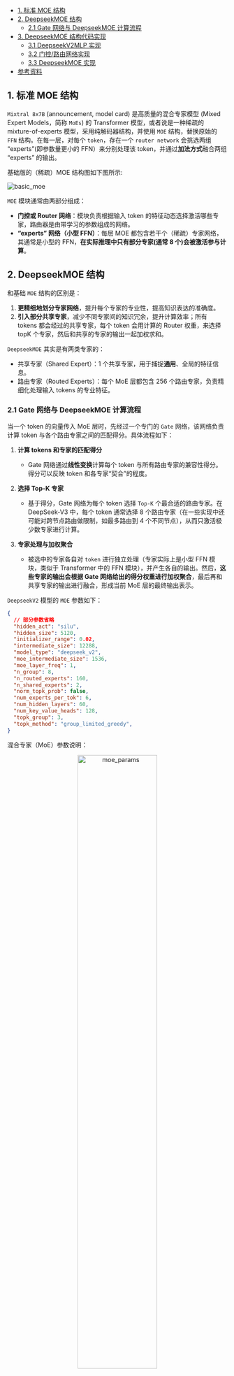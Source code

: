 - [1. 标准 MOE 结构](#1-标准-moe-结构)
- [2. DeepseekMOE 结构](#2-deepseekmoe-结构)
  - [2.1 Gate 网络与 DeepseekMOE 计算流程](#21-gate-网络与-deepseekmoe-计算流程)
- [3. DeepseekMOE 结构代码实现](#3-deepseekmoe-结构代码实现)
  - [3.1 DeepseekV2MLP 实现](#31-deepseekv2mlp-实现)
  - [3.2 门控/路由网络实现](#32-门控路由网络实现)
  - [3.3 DeepseekMOE 实现](#33-deepseekmoe-实现)
- [参考资料](#参考资料)

## 1. 标准 MOE 结构

`Mixtral 8x7B` (announcement, model card) 是高质量的混合专家模型 (Mixed Expert Models，简称 `MoEs`) 的 Transformer 模型，或者说是一种稀疏的 mixture-of-experts 模型，采用纯解码器结构，并使用 `MOE` 结构，替换原始的 `FFN` 结构。在每一层，对每个 `token`，存在一个 `router network` 会挑选两组 “experts”(即参数量更小的 FFN）来分别处理该 token，并通过**加法方式**融合两组 “experts” 的输出。

基础版的（稀疏）MOE 结构图如下图所示:

![basic_moe](../images/moe/basic_moe.png)

`MOE` 模块通常由两部分组成：
- **门控或 Router 网络**：模块负责根据输入 token 的特征动态选择激活哪些专家，路由器是由带学习的参数组成的网络。
- **“experts” 网络（小型 FFN）**：每层 MOE 都包含若干个（稀疏）专家网络，其通常是小型的 FFN，**在实际推理中只有部分专家(通常 8 个)会被激活参与计算**。

## 2. DeepseekMOE 结构

和基础 `MOE` 结构的区别是：
1. **更精细地划分专家网络**，提升每个专家的专业性，提高知识表达的准确度。
2. **引入部分共享专家**，减少不同专家间的知识冗余，提升计算效率；所有 tokens 都会经过的共享专家，每个 token 会用计算的 Router 权重，来选择 topK 个专家，然后和共享的专家的输出一起加权求和。

`DeepseekMOE` 其实是有两类专家的：
- 共享专家（Shared Expert）：1 个共享专家，用于捕捉**通用**、全局的特征信息。
- 路由专家（Routed Experts）：每个 MoE 层都包含 256 个路由专家，负责精细化处理输入 tokens 的专业特征。

### 2.1 Gate 网络与 DeepseekMOE 计算流程

当一个 token 的向量传入 MoE 层时，先经过一个专门的 `Gate` 网络，该网络负责计算 token 与各个路由专家之间的匹配得分。具体流程如下：

1. **计算 tokens 和专家的匹配得分**
   - Gate 网络通过**线性变换**计算每个 token 与所有路由专家的兼容性得分。得分可以反映 token 和各专家“契合”的程度。

2. **选择 Top-K 专家**
    - 基于得分，Gate 网络为每个 token 选择 `Top-K` 个最合适的路由专家。在 DeepSeek‐V3 中，每个 token 通常选择 8 个路由专家（在一些实现中还可能对跨节点路由做限制，如最多路由到 4 个不同节点），从而只激活极少数专家进行计算。

3. **专家处理与加权聚合**
   - 被选中的专家各自对 `token` 进行独立处理（专家实际上是小型 FFN 模块，类似于 Transformer 中的 FFN 模块），并产生各自的输出。然后，**这些专家的输出会根据 Gate 网络给出的得分权重进行加权聚合**，最后再和共享专家的输出进行融合，形成当前 MoE 层的最终输出表示。

`DeepseekV2` 模型的 `MOE` 参数如下：

```json
{
  // 部分参数省略
  "hidden_act": "silu",
  "hidden_size": 5120,
  "initializer_range": 0.02,
  "intermediate_size": 12288,
  "model_type": "deepseek_v2",
  "moe_intermediate_size": 1536,
  "moe_layer_freq": 1,
  "n_group": 8,
  "n_routed_experts": 160,
  "n_shared_experts": 2,
  "norm_topk_prob": false,
  "num_experts_per_tok": 6,
  "num_hidden_layers": 60,
  "num_key_value_heads": 128,
  "topk_group": 3,
  "topk_method": "group_limited_greedy",
}
```

混合专家（MoE）参数说明：

<div align="center">
<img src="../images/moe/moe_params.png" width="60%" alt="moe_params">
</div>

## 3. DeepseekMOE 结构代码实现

这里只考虑推理模式下的 DeepseekMOE 结构实现，且分步实现。

### 3.1 DeepseekV2MLP 实现

专家其实就是参数量更少的 FFN/MLP 结构，和 llama 中结构一样，只是参数量和计算量更少了，DeepseekV2MLP 代码如下所示。

```python
class DeepseekV2MLP(nn.Module):
    def __init__(self, config, hidden_size=None, intermediate_size=None):
        super().__init__()
        self.config = config
        self.hidden_size = config.hidden_size if hidden_size is None else hidden_size
        self.intermediate_size = (
            config.intermediate_size if intermediate_size is None else intermediate_size
        )

        self.gate_proj = nn.Linear(self.hidden_size, self.intermediate_size, bias=False)
        self.up_proj = nn.Linear(self.hidden_size, self.intermediate_size, bias=False)
        self.down_proj = nn.Linear(self.intermediate_size, self.hidden_size, bias=False)
        self.act_fn = ACT2FN[config.hidden_act] # silu 激活函数

    def forward(self, x):
        mlp_out = self.down_proj(self.act_fn(self.gate_proj(x)) * self.up_proj(x))
        return mlp_out
```

### 3.2 门控/路由网络实现

门控网络的作用是，根据输入 tokens 动态的选择 Top-K 个专家，并为每个 Token 分配权重。关键流程如下：
1. **门控分数计算**：通过线性层 + Softmax 生成专家选择概率分布。
2. **Top-K 专家选择**：支持两种模式（贪婪选择 vs 分组限制贪婪选择），贪婪模式直接使用 torch.topk 函数**选取分数张量中的前 k 个分数**。
3. **权重归一化**：对 Top-K 权重进行归一化或缩放。

代码实现如下所示:

```python
import torch
import torch.nn as nn
import torch.nn.functional as F
import math 
from dataclasses import dataclass

class MoEGate(nn.Module):
    def __init__(self, config):
        super().__init__()
        self.config = config
        self.top_k = config.num_experts_per_tok
        self.n_routed_experts = config.n_routed_experts
        self.routed_scaling_factor = config.routed_scaling_factor
        self.scoring_func = config.scoring_func
        self.topk_method = config.topk_method
        self.n_group = config.n_group
        self.topk_group = config.topk_group
        self.norm_topk_prob = config.norm_topk_prob
        
        # 静态化推理配置（假设配置固定）
        self.inference_norm = self.norm_topk_prob and (self.top_k > 1)
        self.use_group_limited = (self.topk_method == "group_limited_greedy")

        # 门控权重
        self.gating_dim = config.hidden_size
        self.weight = nn.Parameter(torch.empty((self.n_routed_experts, self.gating_dim)))
        self.reset_parameters()

    def reset_parameters(self):
        nn.init.kaiming_uniform_(self.weight, a=math.sqrt(5))

    @torch.inference_mode()  # 禁用梯度与训练逻辑
    def forward(self, hidden_states):
        bsz, seq_len, h = hidden_states.shape
        hidden_states = hidden_states.reshape(-1, h)
        
        # 门控分数计算（保持原始数据类型）
        logits = F.linear(hidden_states, self.weight)  # [n_tokens, n_experts]
        scores = logits.softmax(dim=-1)  # 自动推断 dtype

        # Top-K 选择（静态分支）
        if self.use_group_limited:
            # 分组限制逻辑优化
            group_scores = scores.view(bsz * seq_len, self.n_group, -1).max(dim=-1).values
            group_idx = torch.topk(group_scores, k=self.topk_group, dim=-1, sorted=False)[1]
            group_mask = torch.zeros_like(group_scores).scatter_(1, group_idx, 1)
            score_mask = group_mask.unsqueeze(-1).expand(-1, -1, self.n_routed_experts // self.n_group).reshape(bsz * seq_len, -1)
            scores = scores.masked_fill(~score_mask.bool(), 0.0)
        
        topk_weight, topk_idx = torch.topk(scores, k=self.top_k, dim=-1, sorted=False)

        # 权重归一化（静态分支）
        if self.inference_norm:
            topk_weight = topk_weight / (topk_weight.sum(dim=-1, keepdim=True) + 1e-20)
        else:
            topk_weight = topk_weight * self.routed_scaling_factor

        return topk_idx, topk_weight, None  # aux_loss 始终为 None

@dataclass
class DeepseekV2Config:
    # 1, Position Config
    max_position_embeddings: int = 163840
    vocab_size: int = 102400

    # 2, MLA Config
    # down_linear config
    q_lora_rank: int = 1536
    kv_lora_rank: int = 512

    # head_dim、heads and hidden_size config
    v_head_dim: int = 128
    qk_nope_head_dim: int = 128
    qk_rope_head_dim: int = 64
    hidden_size: int = 5120
    num_attention_heads: int = 128
    num_key_value_heads: int = 128
    
    attention_bias: bool = False

    attention_dropout: float = 0.1
    # rope config
    rope_theta: float = 10000

    # 3, MOE Config
    n_group: int = 8
    n_routed_experts: int = 160
    num_experts_per_tok: int = 6
    topk_group: int = 3
    routed_scaling_factor: float = 1.0
    scoring_func: str="softmax"
    topk_method: str="greedy"
    norm_topk_prob: bool = True

# 初始化配置
config = DeepseekV2Config()

# 模拟输入，CPU 电脑可直接跑，去除了 cuda 设备限制代码
device = torch.device("cuda" if torch.cuda.is_available() else "cpu")
hidden_states = torch.randn(32, 64, 5120, device=device)

# 创建模块
moe_gate = MoEGate(config)  # 半精度推理

# gate 网络推理
topk_idx, topk_weight, _ = moe_gate(hidden_states)

print("topk_idx shape ", topk_idx.shape) # 32 * 64 = 2048 个 tokens
print("topk_weight shape", topk_weight.shape)

"""
# 输出如下，表示每个 token 会激活 6 个专家参与计算
topk_idx shape  torch.Size([2048, 6]) 
topk_weight shape torch.Size([2048, 6])
"""
```

### 3.3 DeepseekMOE 实现

1. **门控计算**
   - 调用门控网络（`self.gate`），对输入 `hidden_states` 计算得到 top‑k 专家索引（topk_idx）、对应权重（topk_weight）以及辅助损失（aux_loss，推理时不参与梯度计算）。
2. **数据重排**
    - 将输入 `hidden_states` 展平为二维张量（形状 $[B \times T, d]$），并将 topk_idx 也展平。
	- 在推理模式下，通常不需要像训练时那样对每个 token 进行 repeat_interleave，因为每个 token 只会由对应专家处理一次。
3. **专家计算**
	- 根据展平后的 `topk_idx`，依次对每个专家负责的 token 子集进行计算。
	- 由于这里可能存在多个 token 被分配给不同专家，实际实现中需要将每个专家的输出按顺序记录下来。
4. **输出重构与加权融合**
	- 将所有专家计算的输出进行合并。通过将输出重新整理（排序）回原始 token 顺序，并按照 topk_weight 对各个专家输出进行加权求和，从而获得最终输出。
	- 整个过程保证最终输出形状与原始输入保持一致，即 $[B, T, d]$。

代码实现如下所示：

```python
# 为了单元测试，模拟不使用分布式（ep_size默认为1）
class DeepseekV2MoE(nn.Module):
    """
    A mixed expert module containing shared experts.
    """
    def __init__(self, config):
        super().__init__()
        self.config = config
        self.num_experts_per_tok = config.num_experts_per_tok

        self.experts = nn.ModuleList(
            [
                DeepseekV2MLP(
                    config, intermediate_size=config.moe_intermediate_size
                )
                for i in range(config.n_routed_experts)
            ]
        )
        self.gate = MoEGate(config)
        if config.n_shared_experts is not None:
            intermediate_size = config.moe_intermediate_size * config.n_shared_experts
            self.shared_experts = DummyMLP(config=config, intermediate_size=intermediate_size)

    # 此处为简化实现，仅做推理示例，不涉及分布式通信
    @torch.no_grad()
    def moe_infer(self, x, topk_ids, topk_weight):
        # x: [batch * seq_len, hidden_size] # 对每个 token 依然采用与训练类似的方式进行专家计算
        outputs = []
        flat_topk_ids = topk_ids.view(-1)
        for i, expert in enumerate(self.experts):
            mask = (flat_topk_ids == i)
            if mask.sum() == 0:
                continue
            outputs.append(expert(x[mask]))
        # 简单拼接，不做复杂排序和 all-to-all 操作
        outs = torch.cat(outputs, dim=0)
        new_x = torch.empty_like(outs)
        # 这里直接返回加权求和的结果（实际实现更复杂）
        final_out = (outs.view(*topk_weight.shape, -1) * topk_weight.unsqueeze(-1)).sum(dim=1)
        return final_out
```

## 参考资料

- [Mixtral of Experts](https://arxiv.org/pdf/2401.04088)
- [Switch Transformers: Scaling to Trillion Parameter Models with Simple and Efficient Sparsity](https://arxiv.org/pdf/2101.03961)
- [混合专家模型 (MoE) 详解](https://huggingface.co/blog/zh/moe)
- [MOE 大模型架构与机制详解 —— 以 DeepSeek‑v3 为例](https://zhuanlan.zhihu.com/p/22570639120)
